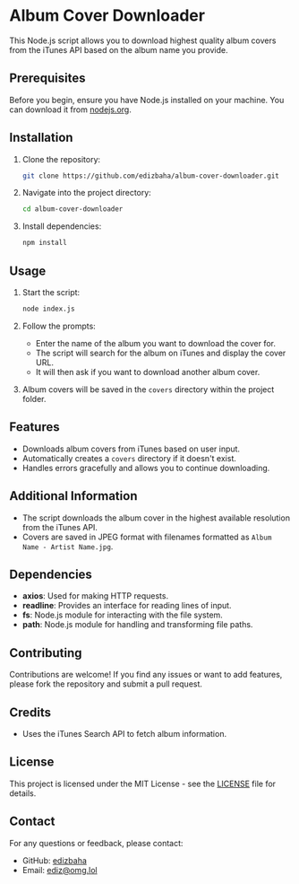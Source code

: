 # Album Cover Downloader

This Node.js script allows you to download highest quality album covers from the iTunes API based on the album name you provide.

## Prerequisites

Before you begin, ensure you have Node.js installed on your machine. You can download it from [nodejs.org](https://nodejs.org/).

## Installation

1. Clone the repository:

   ```bash
   git clone https://github.com/edizbaha/album-cover-downloader.git
   ```

2. Navigate into the project directory:

   ```bash
   cd album-cover-downloader
   ```

3. Install dependencies:

   ```bash
   npm install
   ```

## Usage

1. Start the script:

   ```bash
   node index.js
   ```

2. Follow the prompts:
   - Enter the name of the album you want to download the cover for.
   - The script will search for the album on iTunes and display the cover URL.
   - It will then ask if you want to download another album cover.

3. Album covers will be saved in the `covers` directory within the project folder.

## Features

- Downloads album covers from iTunes based on user input.
- Automatically creates a `covers` directory if it doesn't exist.
- Handles errors gracefully and allows you to continue downloading.

## Additional Information

- The script downloads the album cover in the highest available resolution from the iTunes API.
- Covers are saved in JPEG format with filenames formatted as `Album Name - Artist Name.jpg`.

## Dependencies

- **axios**: Used for making HTTP requests.
- **readline**: Provides an interface for reading lines of input.
- **fs**: Node.js module for interacting with the file system.
- **path**: Node.js module for handling and transforming file paths.

## Contributing

Contributions are welcome! If you find any issues or want to add features, please fork the repository and submit a pull request.

## Credits

- Uses the iTunes Search API to fetch album information.

## License

This project is licensed under the MIT License - see the [LICENSE](LICENSE) file for details.

## Contact
For any questions or feedback, please contact:
- GitHub: [edizbaha](https://github.com/edizbaha)
- Email: [ediz@omg.lol](mailto:ediz@omg.lol)